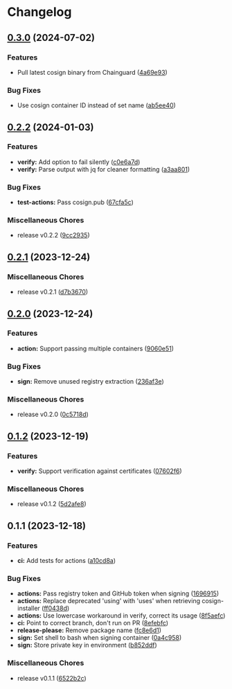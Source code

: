 # Changelog

## [0.3.0](https://github.com/EyeCantCU/cosign-action/compare/v0.2.2...v0.3.0) (2024-07-02)


### Features

* Pull latest cosign binary from Chainguard ([4a69e93](https://github.com/EyeCantCU/cosign-action/commit/4a69e93c595ac7243aeb3d3e7191bd30708d3965))


### Bug Fixes

* Use cosign container ID instead of set name ([ab5ee40](https://github.com/EyeCantCU/cosign-action/commit/ab5ee40ad064ea5b09ea27a4838fc61dfa735ea4))

## [0.2.2](https://github.com/EyeCantCU/cosign-action/compare/v0.2.1...v0.2.2) (2024-01-03)


### Features

* **verify:** Add option to fail silently ([c0e6a7d](https://github.com/EyeCantCU/cosign-action/commit/c0e6a7d58b1b65b769c829eb8ab7162a5535d5a8))
* **verify:** Parse output with jq for cleaner formatting ([a3aa801](https://github.com/EyeCantCU/cosign-action/commit/a3aa80197eb5d21b9e9a3e2f8c423ca707a0b815))


### Bug Fixes

* **test-actions:** Pass cosign.pub ([67cfa5c](https://github.com/EyeCantCU/cosign-action/commit/67cfa5c47607edda04fc6dec77762edeaf702b93))


### Miscellaneous Chores

* release v0.2.2 ([9cc2935](https://github.com/EyeCantCU/cosign-action/commit/9cc2935a0f8457237f88feceee1dca727c6cc641))

## [0.2.1](https://github.com/EyeCantCU/cosign-action/compare/v0.2.0...v0.2.1) (2023-12-24)


### Miscellaneous Chores

* release v0.2.1 ([d7b3670](https://github.com/EyeCantCU/cosign-action/commit/d7b3670e47853f0b70625ac3bb9a702941bc3ff2))

## [0.2.0](https://github.com/EyeCantCU/cosign-action/compare/v0.1.2...v0.2.0) (2023-12-24)


### Features

* **action:** Support passing multiple containers ([9060e51](https://github.com/EyeCantCU/cosign-action/commit/9060e51a433488df4165dbb41799909950f37301))


### Bug Fixes

* **sign:** Remove unused registry extraction ([236af3e](https://github.com/EyeCantCU/cosign-action/commit/236af3e8affae9d4a272aa52bfd7b1c76558a0b0))


### Miscellaneous Chores

* release v0.2.0 ([0c5718d](https://github.com/EyeCantCU/cosign-action/commit/0c5718d954259d1b743e434b154132dc5b12a058))

## [0.1.2](https://github.com/EyeCantCU/cosign-action/compare/v0.1.1...v0.1.2) (2023-12-19)


### Features

* **verify:** Support verification against certificates ([07602f6](https://github.com/EyeCantCU/cosign-action/commit/07602f6adcc2f3126b9e229e5c5b076098a0289f))


### Miscellaneous Chores

* release v0.1.2 ([5d2afe8](https://github.com/EyeCantCU/cosign-action/commit/5d2afe8de63603906a26a792fffce38f3fdabfad))

## 0.1.1 (2023-12-18)


### Features

* **ci:** Add tests for actions ([a10cd8a](https://github.com/EyeCantCU/cosign-action/commit/a10cd8a119f8d5104b61dfe7852928a2dbb36eb0))


### Bug Fixes

* **actions:** Pass registry token and GitHub token when signing ([1696915](https://github.com/EyeCantCU/cosign-action/commit/1696915502815ed23d26fb05fd3a81de3416d874))
* **actions:** Replace deprecated 'using' with 'uses' when retrieving cosign-installer ([ff0438d](https://github.com/EyeCantCU/cosign-action/commit/ff0438d81fb0068c4c11ba454f0ed7eeb92d1767))
* **actions:** Use lowercase workaround in verify, correct its usage ([8f5aefc](https://github.com/EyeCantCU/cosign-action/commit/8f5aefc29f031cb4355e2f0794165e9b29927f4c))
* **ci:** Point to correct branch, don't run on PR ([8efebfc](https://github.com/EyeCantCU/cosign-action/commit/8efebfc0f93bbafcaa8c1e4f31dc5a84fa071f06))
* **release-please:** Remove package name ([fc8e6d1](https://github.com/EyeCantCU/cosign-action/commit/fc8e6d1098696ce611aa38c0d238ca0dbbb1f3a3))
* **sign:** Set shell to bash when signing container ([0a4c958](https://github.com/EyeCantCU/cosign-action/commit/0a4c958db6b5904b6785f3ad684c40d165ab141e))
* **sign:** Store private key in environment ([b852ddf](https://github.com/EyeCantCU/cosign-action/commit/b852ddf9b210103f231bc94786857457f56b3730))


### Miscellaneous Chores

* release v0.1.1 ([6522b2c](https://github.com/EyeCantCU/cosign-action/commit/6522b2c57049055a165ac73085987b1bbd4573e7))
